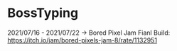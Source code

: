 # BossTyping
2021/07/16 - 2021/07/22 -> Bored Pixel Jam
Fianl Build: https://itch.io/jam/bored-pixels-jam-8/rate/1132951

